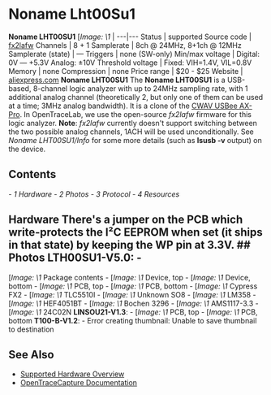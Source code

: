 # Noname Lht00Su1
**Noname LHT00SU1** [*Image: \1* |
---|---
Status | supported
Source code | [fx2lafw](http://github.com/OpenTraceLab/?p=OpenTraceCapture.git;a=tree;f=src/hardware/fx2lafw)
Channels | 8 + 1
Samplerate | 8ch @ 24MHz, 8+1ch @ 12MHz
Samplerate (state) | —
Triggers | none (SW-only)
Min/max voltage | Digital: 0V — +5.3V
Analog: ±10V
Threshold voltage | Fixed: VIH=1.4V, VIL=0.8V
Memory | none
Compression | none
Price range | $20 - $25
Website | [aliexpress.com](https://www.aliexpress.com/wholesale?catId=0&initiative_id=SB_20170810062635&SearchText=lht00su1)
**Noname LHT00SU1** The **Noname LHT00SU1** is a USB-based, 8-channel logic analyzer with up to 24MHz sampling rate, with 1 additional analog channel (theoretically 2, but only one of them can be used at a time; 3MHz analog bandwidth). It is a clone of the [CWAV USBee AX-Pro](https://OpenTraceLab.org/w/index.php?title=CWAV_USBee_AX-Pro&action=edit&redlink=1 "CWAV USBee AX-Pro \(page does not exist\)"). In OpenTraceLab, we use the open-source *fx2lafw* firmware for this logic analyzer. **Note**: *fx2lafw* currently doesn't support switching between the two possible analog channels, 1ACH will be used unconditionally. See *Noname LHT00SU1/Info* for some more details (such as **lsusb -v** output) on the device.
## Contents
\- *1 Hardware* \- *2 Photos* \- *3 Protocol* \- *4 Resources*
## Hardware There's a jumper on the PCB which write-protects the I²C EEPROM when set (it ships in that state) by keeping the WP pin at 3.3V. ## Photos **LTH00SU1-V5.0**: \-
[*Image: \1*
Package contents
\-
[*Image: \1*
Device, top
\-
[*Image: \1*
Device, bottom
\-
[*Image: \1*
PCB, top
\-
[*Image: \1*
PCB, bottom
\-
[*Image: \1*
Cypress FX2
\-
[*Image: \1*
TLC5510I
\-
[*Image: \1*
Unknown SO8
\-
[*Image: \1*
LM358
\-
[*Image: \1*
HEF4051BT
\-
[*Image: \1*
Bochen 3296
\-
[*Image: \1*
AMS1117-3.3
\-
[*Image: \1*
24C02N
**LINSOU21-V1.3**: \-
[*Image: \1*
PCB, top
\-
[*Image: \1*
PCB, bottom
**T100-B-V1.2**: \-
Error creating thumbnail: Unable to save thumbnail to destination
## See Also
- [Supported Hardware Overview](../supported-hardware.md)
- [OpenTraceCapture Documentation](../../opentracecapture/overview.md)
